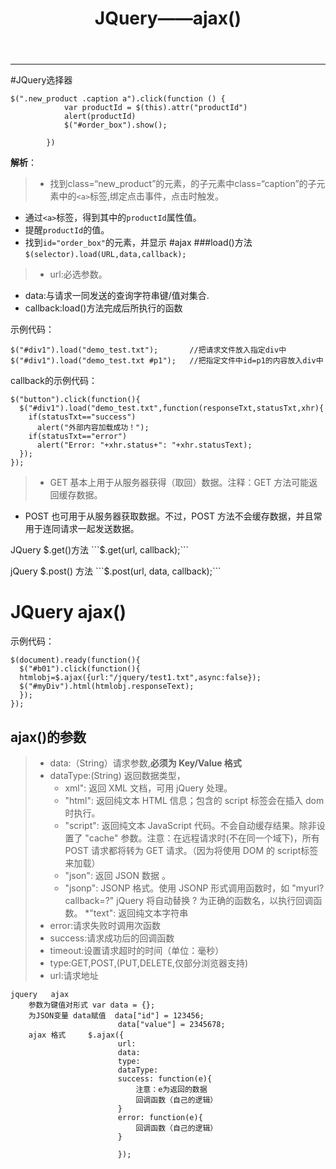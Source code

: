 ﻿---
title: 'JQuery——ajax()'
---
---
<!--more-->
#JQuery选择器

```
$(".new_product .caption a").click(function () {
            var productId = $(this).attr("productId")
            alert(productId)
            $("#order_box").show();

        })
```
**解析**：
>+ 找到class=“new_product”的元素，的子元素中class=“caption”的子元素中的`<a>`标签,绑定点击事件，点击时触发。
+ 通过`<a>`标签，得到其中的`productId`属性值。
+ 提醒`productId`的值。
+ 找到`id="order_box"`的元素，并显示
#ajax
###load()方法
```$(selector).load(URL,data,callback);```
> * url:必选参数。
* data:与请求一同发送的查询字符串键/值对集合.
* callback:load()方法完成后所执行的函数

示例代码：
```
$("#div1").load("demo_test.txt");       //把请求文件放入指定div中
$("#div1").load("demo_test.txt #p1");   //把指定文件中id=p1的内容放入div中
```
callback的示例代码：
```
$("button").click(function(){
  $("#div1").load("demo_test.txt",function(responseTxt,statusTxt,xhr){
    if(statusTxt=="success")
      alert("外部内容加载成功！");
    if(statusTxt=="error")
      alert("Error: "+xhr.status+": "+xhr.statusText);
  });
});
```
> * GET 基本上用于从服务器获得（取回）数据。注释：GET 方法可能返回缓存数据。
* POST 也可用于从服务器获取数据。不过，POST 方法不会缓存数据，并且常用于连同请求一起发送数据。

JQuery $.get()方法
```$.get(url, callback);```

jQuery $.post() 方法
```$.post(url, data, callback);```

# JQuery ajax()
示例代码：
```
$(document).ready(function(){
  $("#b01").click(function(){
  htmlobj=$.ajax({url:"/jquery/test1.txt",async:false});
  $("#myDiv").html(htmlobj.responseText);
  });
});
```
## ajax()的参数
> * data:（String）请求参数,**必须为 Key/Value 格式**
> * dataType:(String) 返回数据类型，
>    * xml": 返回 XML 文档，可用 jQuery 处理。
>    * "html": 返回纯文本 HTML 信息；包含的 script 标签会在插入 dom 时执行。
>    * "script": 返回纯文本 JavaScript 代码。不会自动缓存结果。除非设置了 "cache" 参数。注意：在远程请求时(不在同一个域下)，所有 POST 请求都将转为 GET 请求。（因为将使用 DOM 的 script标签来加载）
>     * "json": 返回 JSON 数据 。
>     * "jsonp": JSONP 格式。使用 JSONP 形式调用函数时，如 "myurl?callback=?" jQuery 将自动替换 ? 为正确的函数名，以执行回调函数。
>    *"text": 返回纯文本字符串
> * error:请求失败时调用次函数
> * success:请求成功后的回调函数
> * timeout:设置请求超时的时间（单位：毫秒）
> * type:GET,POST,(PUT,DELETE,仅部分浏览器支持)
> * url:请求地址

```
jquery   ajax
	参数为键值对形式 var data = {};
	为JSON变量 data赋值	data["id"] = 123456;
						data["value"] = 2345678;
	ajax 格式 	$.ajax({
						url:
						data:
						type:
						dataType:
						success: function(e){
							注意：e为返回的数据
							回调函数（自己的逻辑）
						}
						error: function(e){
							回调函数（自己的逻辑）
						}
						
						});
```




